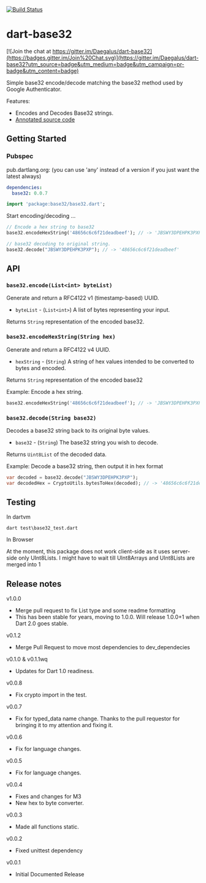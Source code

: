 [![Build Status](https://travis-ci.org/Daegalus/dart-base32.svg?branch=master)](https://travis-ci.org/Daegalus/dart-base32)

# dart-base32

[![Join the chat at https://gitter.im/Daegalus/dart-base32](https://badges.gitter.im/Join%20Chat.svg)](https://gitter.im/Daegalus/dart-base32?utm_source=badge&utm_medium=badge&utm_campaign=pr-badge&utm_content=badge)

Simple base32 encode/decode matching the base32 method used by Google Authenticator.

Features:

* Encodes and Decodes Base32 strings.
* [Annotated source code](http://daegalus.github.com/annotated/dart-base32/base32/base32.html)

## Getting Started

### Pubspec

pub.dartlang.org: (you can use 'any' instead of a version if you just want the latest always)

```yaml
dependencies:
  base32: 0.0.7
```

```dart
import 'package:base32/base32.dart';
```

Start encoding/decoding ...

```dart
// Encode a hex string to base32
base32.encodeHexString('48656c6c6f21deadbeef'); // -> 'JBSWY3DPEHPK3PXP'

// base32 decoding to original string.
base32.decode("JBSWY3DPEHPK3PXP"); // -> '48656c6c6f21deadbeef'
```

## API

### `base32.encode(List<int> byteList)`

Generate and return a RFC4122 v1 (timestamp-based) UUID.

* `byteList` - (`List<int>`) A list of bytes representing your input.

Returns `String` representation of the encoded base32.

### `base32.encodeHexString(String hex)`

Generate and return a RFC4122 v4 UUID.

* `hexString` - (`String`) A string of hex values intended to be converted to bytes and encoded.

Returns `String` representation of the encoded base32

Example: Encode a hex string.

```dart
base32.encodeHexString('48656c6c6f21deadbeef'); // -> 'JBSWY3DPEHPK3PXP'
```

### `base32.decode(String base32)`

Decodes a base32 string back to its original byte values.

* `base32` - (`String`) The base32 string you wish to decode.

Returns `Uint8List` of the decoded data.

Example: Decode a base32 string, then output it in hex format

```dart
var decoded = base32.decode("JBSWY3DPEHPK3PXP");
var decodedHex = CryptoUtils.bytesToHex(decoded); // -> '48656c6c6f21deadbeef'
```

## Testing

In dartvm

```
dart test\base32_test.dart
```

In Browser

At the moment, this package does not work client-side as it uses server-side only UInt8Lists. I might have to wait till UInt8Arrays and UInt8Lists are merged into 1

## Release notes

v1.0.0

* Merge pull request to fix List type and some readme formatting
* This has been stable for years, moving to 1.0.0. Will release 1.0.0+1 when Dart 2.0 goes stable.

v0.1.2

* Merge Pull Request to move most dependencies to dev_dependecies

v0.1.0 & v0.1.1wq

* Updates for Dart 1.0 readiness.

v0.0.8

* Fix crypto import in the test.

v0.0.7

* Fix for typed_data name change. Thanks to the pull requestor for bringing it to my attention and fixing it.

v0.0.6

* Fix for language changes.

v0.0.5

* Fix for language changes.

v0.0.4

* Fixes and changes for M3
* New hex to byte converter.

v0.0.3

* Made all functions static.

v0.0.2

* Fixed unittest dependency

v0.0.1

* Initial Documented Release
